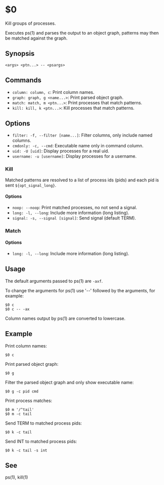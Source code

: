 $0
==

Kill groups of processes.

Executes ps(1) and parses the output to an object graph, patterns may then be matched against the graph.

## Synopsis

```synopsis
<args> <ptn...> -- <psargs> 
```

## Commands

* `column: column, c`: Print column names.
* `graph: graph, g <name...>`: Print parsed object graph.
* `match: match, m <ptn...>`: Print processes that match patterns.
* `kill: kill, k <ptn...>`: Kill processes that match patterns.

## Options

* `filter: -f, --filter [name...]`: Filter columns, only include named columns.
* `cmdonly: -c, --cmd`: Executable name only in command column. 
* `uid: -U [uid]`: Display processes for a real uid.
* `username: -u [username]`: Display processes for a username.

### Kill

Matched patterns are resolved to a list of process ids (pids) and each pid is sent `${opt_signal_long}`.

#### Options

* `noop: --noop`: Print matched processes, no not send a signal.
* `long: -l, --long`: Include more information (long listing).
* `signal: -s, --signal [signal]`: Send signal (default TERM).

### Match

#### Options

* `long: -l, --long`: Include more information (long listing).

## Usage

The default arguments passed to ps(1) are `-axf`.

To change the arguments for ps(1) use '--' followed by the arguments, for example:

```
$0 c
$0 c -- -ax
```

Column names output by ps(1) are converted to lowercase.

## Example

Print column names:

```
$0 c
```

Print parsed object graph:

```
$0 g
```

Filter the parsed object graph and only show executable name:

```
$0 g -c pid cmd
```

Print process matches:

```
$0 m '/^tail'
$0 m -c tail
```

Send TERM to matched process pids:

```
$0 k -c tail
```

Send INT to matched process pids:

```
$0 k -c tail -s int
```

## See

ps(1), kill(1)

